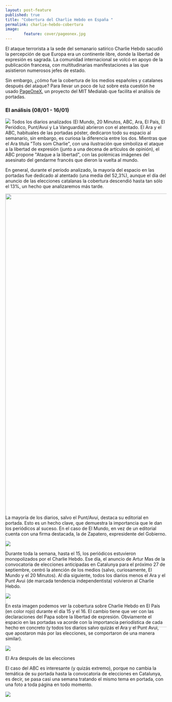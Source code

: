 ```yaml
---
layout: post-feature
published: true
title: "Cobertura del Charlie Hebdo en España "
permalink: charlie-hebdo-cobertura
image: 
        feature: cover/pageonex.jpg
---
```

El ataque terrorista a la sede del semanario satírico Charlie Hebdo sacudió la percepción de que Europa era un continente libre, donde la libertad de expresión es sagrada. La comunidad internacional se volcó en apoyo de la publicación francesa, con multitudinarias manifestaciones a las que asistieron numerosos jefes de estado.

Sin embargo, ¿cómo fue la cobertura de los medios españoles y catalanes después del ataque? Para llevar un poco de luz sobre esta cuestión he usado [PageOneX](http://pageonex.com/), un proyecto del MIT Medialab que facilita el análisis de portadas.

### El análisis (08/01 - 16/01)
<a href="http://pageonex.com/martgnz/charlie-hebdo-coverage-in-spain/"><img src="https://i.imgur.com/td8L0aT.jpg" /></a>
Todos los diarios analizados (El Mundo, 20 Minutos, ABC, Ara, El País, El Periódico, Punt/Avui y La Vanguardia) abrieron con el atentado. El Ara y el ABC, habituales de las portadas póster, dedicaron todo su espacio al semanario, sin embargo, es curiosa la diferencia entre los dos. Mientras que el Ara titula "Tots som Charlie", con una ilustración que simboliza el ataque a la libertad de expresión (junto a una decena de artículos de opinión), el ABC propone "Ataque a la libertad", con las polémicas imágenes del asesinato del gendarme francés que dieron la vuelta al mundo.

En general, durante el período analizado, la mayoría del espacio en las portadas fue dedicado al atentado (una media del 52,3%), aunque el día del anuncio de las elecciones catalanas la cobertura descendió hasta tan sólo el 13%, un hecho que analizaremos más tarde.

<img style="width: 1350px; margin-bottom: -350px;" src="https://dl-web.dropbox.com/get/Public/chart-hebdo.svg?_subject_uid=55065502&w=AAAgRFsVFtwzTt2wYVbWRDu1IBPAaTqhqocHGspwWVgMhg" />
La mayoría de los diarios, salvo el Punt/Avui, destaca su editorial en portada. Esto es un hecho clave, que demuestra la importancia que le dan los periódicos al suceso. En el caso de El Mundo, en vez de un editorial cuenta con una firma destacada, la de Zapatero, expresidente del Gobierno.

![](https://i.imgur.com/awqlhAy.jpg)

Durante toda la semana, hasta el 15, los periódicos estuvieron monopolizados por el Charlie Hebdo. Ese día, el anuncio de Artur Mas de la convocatoria de elecciones anticipadas en Catalunya para el próximo 27 de septiembre, centró la atención de los medios (salvo, curiosamente, El Mundo y el 20 Minutos). Al día siguiente, todos los diarios menos el Ara y el Punt Avui (de marcada tendencia independentista) volvieron al Charlie Hebdo.

![](https://i.imgur.com/NiNJtTX.jpg)

En esta imagen podemos ver la cobertura sobre Charlie Hebdo en El País (en color rojo) durante el día 15 y el 16. El cambio tiene que ver con las declaraciones del Papa sobre la libertad de expresión. Obviamente el espacio en las portadas va acorde con la importancia periodística de cada hecho en concreto (y todos los diarios salvo quizás el Ara y el Punt Avui, que apostaron más por las elecciones, se comportaron de una manera similar).

![](https://i.imgur.com/v3aaYwO.png)

El Ara después de las elecciones 

El caso del ABC es interesante (y quizás extremo), porque no cambia la temática de su portada hasta la convocatoria de elecciones en Catalunya, es decir, se pasa casi una semana tratando el mismo tema en portada, con una foto a toda página en todo momento.

![](https://i.imgur.com/hLU9IfQ.png)
